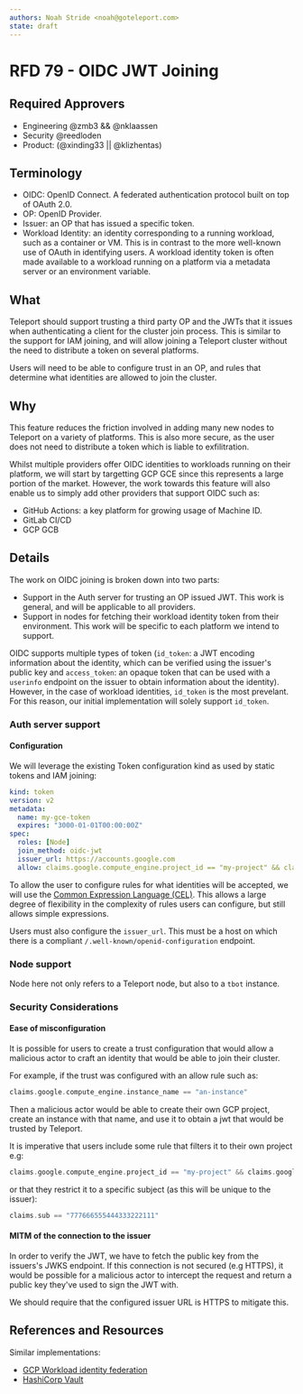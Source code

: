```yaml
---
authors: Noah Stride <noah@goteleport.com>
state: draft
---
```


# RFD 79 - OIDC JWT Joining

## Required Approvers

* Engineering @zmb3 && @nklaassen
* Security @reedloden
* Product: (@xinding33 || @klizhentas)

## Terminology

- OIDC: OpenID Connect. A federated authentication protocol built on top of OAuth 2.0.
- OP: OpenID Provider.
- Issuer: an OP that has issued a specific token.
- Workload Identity: an identity corresponding to a running workload, such as a container or VM. This is in contrast to the more well-known use of OAuth in identifying users. A workload identity token is often made available to a workload running on a platform via a metadata server or an environment variable.

## What

Teleport should support trusting a third party OP and the JWTs that it issues when authenticating a client for the cluster join process. This is similar to the support for IAM joining, and will allow joining a Teleport cluster without the need to distribute a token on several platforms.

Users will need to be able to configure trust in an OP, and rules that determine what identities are allowed to join the cluster.

## Why

This feature reduces the friction involved in adding many new nodes to Teleport on a variety of platforms. This is also more secure, as the user does not need to distribute a token which is liable to exfilitration.

Whilst multiple providers offer OIDC identities to workloads running on their platform, we will start by targetting GCP GCE since this represents a large portion of the market. However, the work towards this feature will also enable us to simply add other providers that support OIDC such as:

- GitHub Actions: a key platform for growing usage of Machine ID.
- GitLab CI/CD
- GCP GCB

## Details

The work on OIDC joining is broken down into two parts:

- Support in the Auth server for trusting an OP issued JWT. This work is general, and will be applicable to all providers.
- Support in nodes for fetching their workload identity token from their environment. This work will be specific to each platform we intend to support.

OIDC supports multiple types of token (`id_token`: a JWT encoding information about the identity, which can be verified using the issuer's public key and `access_token`: an opaque token that can be used with a `userinfo` endpoint on the issuer to obtain information about the identity). However, in the case of workload identities, `id_token` is the most prevelant. For this reason, our initial implementation will solely support `id_token`.

### Auth server support

#### Configuration

We will leverage the existing Token configuration kind as used by static tokens and IAM joining:

```yaml
kind: token
version: v2
metadata:
  name: my-gce-token
  expires: "3000-01-01T00:00:00Z"
spec:
  roles: [Node]
  join_method: oidc-jwt
  issuer_url: https://accounts.google.com
  allow: claims.google.compute_engine.project_id == "my-project" && claims.google.compute_engine.instance_name == "an-instance"
```

To allow the user to configure rules for what identities will be accepted, we will use the [Common Expression Language (CEL)](https://github.com/google/cel-spec). This allows a large degree of flexibility in the complexity of rules users can configure, but still allows simple expressions.

Users must also configure the `issuer_url`. This must be a host on which there is a compliant `/.well-known/openid-configuration` endpoint.

### Node support

Node here not only refers to a Teleport node, but also to a `tbot` instance.

### Security Considerations

#### Ease of misconfiguration

It is possible for users to create a trust configuration that would allow a malicious actor to craft an identity that would be able to join their cluster.

For example, if the trust was configured with an allow rule such as:

```go
claims.google.compute_engine.instance_name == "an-instance"
```

Then a malicious actor would be able to create their own GCP project, create an instance with that name, and use it to obtain a jwt that would be trusted by Teleport.

It is imperative that users include some rule that filters it to their own project e.g:

```go
claims.google.compute_engine.project_id == "my-project" && claims.google.compute_engine.instance_name == "an-instance"
```

or that they restrict it to a specific subject (as this will be unique to the issuer):

```go
claims.sub == "777666555444333222111"
```

#### MITM of the connection to the issuer

In order to verify the JWT, we have to fetch the public key from the issuers's JWKS endpoint. If this connection is not secured (e.g HTTPS), it would be possible for a malicious actor to intercept the request and return a public key they've used to sign the JWT with.

We should require that the configured issuer URL is HTTPS to mitigate this.

## References and Resources

Similar implementations:

- [GCP Workload identity federation](https://cloud.google.com/iam/docs/workload-identity-federation)
- [HashiCorp Vault](https://www.vaultproject.io/docs/auth/jwt)